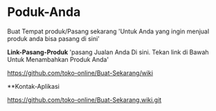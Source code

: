 # Poduk-Anda
Buat Tempat produk/Pasang sekarang 
'Untuk Anda yang ingin menjual produk anda bisa pasang di sini'

**Link-Pasang-Produk**
'pasang Jualan Anda Di sini. Tekan link di Bawah Untuk Menambahkan Produk Anda'

https://github.com/toko-online/Buat-Sekarang/wiki

**Kontak-Aplikasi

https://github.com/toko-online/Buat-Sekarang.wiki.git
